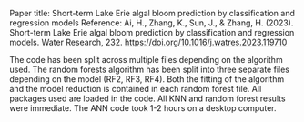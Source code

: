 Paper title: Short-term Lake Erie algal bloom prediction by classification and regression models
Reference: Ai, H., Zhang, K., Sun, J., & Zhang, H. (2023). Short-term Lake Erie algal bloom
prediction by classification and regression models. Water Research, 232.
https://doi.org/10.1016/j.watres.2023.119710

The code has been split across multiple files depending on the algorithm used. The random forests algorithm has been split into three separate files depending on the model (RF2, RF3, RF4). Both the fitting of the algorithm and the model 
reduction is contained in each random forest file.
All packages used are loaded in the code. 
All KNN and random forest results were immediate. The ANN code took 1-2 hours on a desktop computer. 
